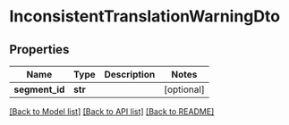 # InconsistentTranslationWarningDto

## Properties
Name | Type | Description | Notes
------------ | ------------- | ------------- | -------------
**segment_id** | **str** |  | [optional] 

[[Back to Model list]](../README.md#documentation-for-models) [[Back to API list]](../README.md#documentation-for-api-endpoints) [[Back to README]](../README.md)


